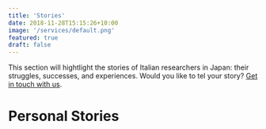 ```yaml
---
title: 'Stories'
date: 2018-11-28T15:15:26+10:00
image: '/services/default.png'
featured: true
draft: false
---
```

This section will hightlight the stories of Italian researchers in Japan: their struggles, successes, and experiences. Would you like to tel your story? [Get in touch with us](contact.md). 

# Personal Stories
